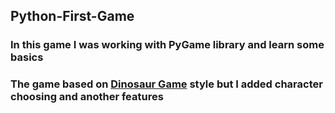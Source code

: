 ## Python-First-Game
### In this game I was working with PyGame library and learn some basics 
### The game based on [Dinosaur Game](https://dinosaur-game.io/) style but I added character choosing and another features
